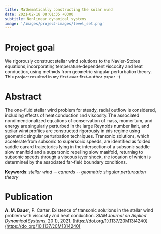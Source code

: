```yaml
---
title: Mathematically constructing the solar wind
date: 2021-02-18 08:01:35 +0300
subtitle: Nonlinear dynamical systems
image: '/images/project-images/level_set.png'
---
```


# Project goal 
We rigorously construct stellar wind solutions to the Navier-Stokes equations, incorporating temperature-dependent viscocity and heat conduction, using methods from geometric singular perturbation theory. This project resulted in my first ever first-author paper. :) 

# Abstract
The one-fluid stellar wind problem for steady, radial outflow is considered, including effects of heat conduction and viscosity. The associated nondimensionalized equations of conservation of mass, momentum, and energy are singularly perturbed in the large Reynolds number limit, and stellar wind profiles are constructed rigorously in this regime using geometric singular perturbation techniques. Transonic solutions, which accelerate from subsonic to supersonic speeds, are identified as folded saddle canard trajectories lying in the intersection of a subsonic saddle slow manifold and a supersonic repelling slow manifold, returning to subsonic speeds through a viscous layer shock, the location of which is determined by the associated far-field boundary conditions.

**Keywords**: _stellar wind_ -- _canards_ -- _geometric singular perturbation theory_

# Publication
**A. M. Bauer**, P. Carter. Existence of transonic solutions in the stellar wind problem with viscosity and heat conduction. _SIAM Journal on Applied Dynamical Systems_, 20(1), 2021. [https://doi.org/10.1137/20M1314240](https://doi.org/10.1137/20M1314240)